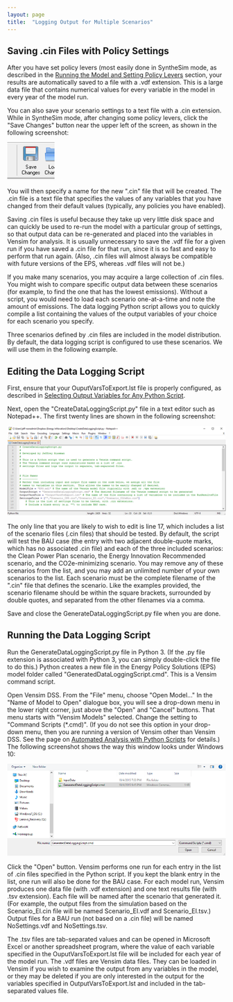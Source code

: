 ```yaml
---
layout: page
title:  "Logging Output for Multiple Scenarios"
---
```


## Saving .cin Files with Policy Settings

After you have set policy levers (most easily done in SyntheSim mode, as described in the [Running the Model and Setting Policy Levers](running-the-model.html) section, your results are automatically saved to a file with a .vdf extension.  This is a large data file that contains numerical values for every variable in the model in every year of the model run.

You can also save your scenario settings to a text file with a .cin extension.  While in SyntheSim mode, after changing some policy levers, click the "Save Changes" button near the upper left of the screen, as shown in the following screenshot:

![save changes button](logging-output-SaveChangesButton.png)

You will then specify a name for the new ".cin" file that will be created.  The .cin file is a text file that specifies the values of any variables that you have changed from their default values (typically, any policies you have enabled).

Saving .cin files is useful because they take up very little disk space and can quickly be used to re-run the model with a particular group of settings, so that output data can be re-generated and placed into the variables in Vensim for analysis.  It is usually unnecessary to save the .vdf file for a given run if you have saved a .cin file for that run, since it is so fast and easy to perform that run again.  (Also, .cin files will almost always be compatible with future versions of the EPS, whereas .vdf files will not be.)

If you make many scenarios, you may acquire a large collection of .cin files.  You might wish to compare specific output data between these scenarios (for example, to find the one that has the lowest emissions).  Without a script, you would need to load each scenario one-at-a-time and note the amount of emissions.  The data logging Python script allows you to quickly compile a list containing the values of the output variables of your choice for each scenario you specify.

Three scenarios defined by .cin files are included in the model distribution.  By default, the data logging script is configured to use these scenarios.  We will use them in the following example.

## Editing the Data Logging Script

First, ensure that your OuputVarsToExport.lst file is properly configured, as described in [Selecting Output Variables for Any Python Script](selecting-output-variables.html).

Next, open the "CreateDataLoggingScript.py" file in a text editor such as Notepad++.  The first twenty lines are shown in the following screenshot:

![first lines of GenerateDataLoggingScript.py](logging-output-LoggingScript.png)

The only line that you are likely to wish to edit is line 17, which includes a list of the scenario files (.cin files) that should be tested.  By default, the script will test the BAU case (the entry with two adjacent double-quote marks, which has no associated .cin file) and each of the three included scenarios: the Clean Power Plan scenario, the Energy Innovation Recommended scenario, and the CO2e-minimizing scenario.  You may remove any of these scenarios from the list, and you may add an unlimited number of your own scenarios to the list.  Each scenario must be the complete filename of the ".cin" file that defines the scenario.  Like the examples provided, the scenario filename should be within the square brackets, surrounded by double quotes, and separated from the other filenames via a comma.

Save and close the GenerateDataLoggingScript.py file when you are done.

## Running the Data Logging Script

Run the GenerateDataLoggingScript.py file in Python 3.  (If the .py file extension is associated with Python 3, you can simply double-click the file to do this.)  Python creates a new file in the Energy Policy Solutions (EPS) model folder called "GeneratedDataLoggingScript.cmd".  This is a Vensim command script.

Open Vensim DSS.  From the "File" menu, choose "Open Model..."  In the "Name of Model to Open" dialogue box, you will see a drop-down menu in the lower right corner, just above the "Open" and "Cancel" buttons.  That menu starts with "Vensim Models" selected.  Change the setting to "Command Scripts (*.cmd)".  (If you do not see this option in your drop-down menu, then you are running a version of Vensim other than Vensim DSS.  See the page on [Automated Analysis with Python Scripts](automated-analysis.html) for details.)  The following screenshot shows the way this window looks under Windows 10:

![open script window](logging-output-OpenScriptWindow.png)

Click the "Open" button.  Vensim performs one run for each entry in the list of .cin files specified in the Python script.  If you kept the blank entry in the list, one run will also be done for the BAU case.  For each model run, Vensim produces one data file (with .vdf extension) and one text results file (with .tsv extension).  Each file will be named after the scenario that generated it.  (For example, the output files from the simulation based on the Scenario_EI.cin file will be named Scenario_EI.vdf and Scenario_EI.tsv.)  Output files for a BAU run (not based on a .cin file) will be named NoSettings.vdf and NoSettings.tsv.

The .tsv files are tab-separated values and can be opened in Microsoft Excel or another spreadsheet program, where the value of each variable specified in the OuputVarsToExport.lst file will be included for each year of the model run.  The .vdf files are Vensim data files.  They can be loaded in Vensim if you wish to examine the output from any variables in the model, or they may be deleted if you are only interested in the output for the variables specified in OutputVarsToExport.lst and included in the tab-separated values file.